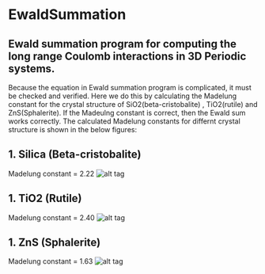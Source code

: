 # EwaldSummation
##  Ewald summation program for computing the long range Coulomb interactions in 3D Periodic systems.  
Because the equation in Ewald summation program is complicated, it must be checked and verified. Here we do this by calculating the Madelung constant for the crystal structure of SiO2(beta-cristobalite)
, TiO2(rutile) and ZnS(Sphalerite). If the Madeulng constant is correct, then the Ewald sum works correctly. The calculated Madelung constants
for differnt crystal structure is shown in the below figures:

## 1. Silica (Beta-cristobalite)
Madelung constant = 2.22
![alt tag](https://raw.githubusercontent.com/NaveenKaliannan/EwaldSummation/master/output/graph/silica.png)

## 1. TiO2 (Rutile)
Madelung constant = 2.40
![alt tag](https://raw.githubusercontent.com/NaveenKaliannan/EwaldSummation/master/output/graph/rutile.png)

## 1. ZnS (Sphalerite)
Madelung constant = 1.63
![alt tag](https://raw.githubusercontent.com/NaveenKaliannan/EwaldSummation/master/output/graph/ZnS.png)

